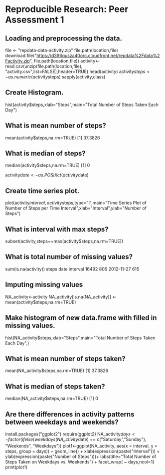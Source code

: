# Reproducible Research: Peer Assessment 1


## Loading and preprocessing the data.
file <- "repdata-data-activity.zip"
file.path(location,file)
download.file("https://d396qusza40orc.cloudfront.net/repdata%2Fdata%2Factivity.zip", file.path(location,file))
activity<-read.csv(unzip(file.path(location,file), "activity.csv",list=FALSE),header=TRUE)
head(activity)
activity$steps<-as.numeric(activity$steps)
sapply(activity,class)

## Create Histogram.
hist(activity$steps,xlab="Steps",main="Total Number of Steps Taken Each Day")

## What is mean number of steps?
mean(activity$steps,na.rm=TRUE)
[1] 37.3826

## What is median of steps?
median(activity$steps,na.rm=TRUE)
[1] 0

activity$date<-as.POSIXct(activity$date)

## Create time series plot.
plot(activity$interval,activity$steps,type="l",main="Time Series Plot of Number of Steps per Time Interval",xlab="Interval",ylab="Number of Steps")

## What is interval with max steps?
subset(activity,steps==max(activity$steps,na.rm=TRUE))

## What is total number of missing values?
sum(is.na(activity))
      steps       date interval
16492   806 2012-11-27      615

## Imputing missing values
NA_activity<-activity
NA_activity[is.na(NA_activity)] <- mean(activity$steps,na.rm=TRUE)

## Make histogram of new data.frame with filled in missing values.
hist(NA_activity$steps,xlab="Steps",main="Total Number of Steps Taken Each Day",)

## What is mean number of steps taken?
mean(NA_activity$steps,na.rm=TRUE)
[1] 37.3826
## What is median of steps taken?
median(NA_activity$steps,na.rm=TRUE)
[1] 0
## Are there differences in activity patterns between weekdays and weekends?
install.packages("ggplot2")
require(ggplot2)
NA_activity$days <- factor(ifelse(weekdays(NA_activity$date) == c("Saturday","Sunday"), "Weekends", "Weekdays"))
plot1<-ggplot(NA_activity, aes(x = interval, y = steps, group = days)) +
        geom_line() +
        xlab(expression(paste("Interval"))) +
        ylab(expression(paste("Number of Steps")))+
        labs(title="Total Number of Steps Taken on Weekdays vs. Weekends") +
        facet_wrap( ~ days,ncol=1)
print(plot1)

